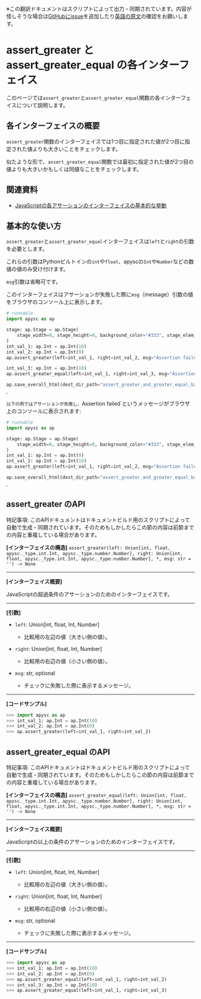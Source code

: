 <span class="inconspicuous-txt">※この翻訳ドキュメントはスクリプトによって出力・同期されています。内容が怪しそうな場合は<a href="https://github.com/simon-ritchie/apysc/issues" target="_blank">GitHubにissue</a>を追加したり[英語の原文](https://simon-ritchie.github.io/apysc/en/assert_greater_and_greater_equal.html)の確認をお願いします。</span>

# assert_greater と assert_greater_equal の各インターフェイス

このページでは`assert_greater`と`assert_greater_equal`関数の各インターフェイスについて説明します。

## 各インターフェイスの概要

`assert_greater`関数のインターフェイスでは1つ目に指定された値が2つ目に指定された値よりも大きいことをチェックします。

似たような形で、`assert_greater_equal`関数では最初に指定された値が2つ目の値よりも大きいかもしくは同値なことをチェックします。

## 関連資料

- [JavaScriptの各アサーションのインターフェイスの基本的な挙動](jp_assertion_basic_behavior.md)

## 基本的な使い方

`assert_greater`と`assert_greater_equal`インターフェイスは`left`と`right`の引数を必要とします。

これらの引数はPythonビルトインの`int`や`float`、apyscの`Int`や`Number`などの数値の値のみ受け付けます。

`msg`引数は省略可です。

このインターフェイスはアサーションが失敗した際に`msg`（message）引数の値をブラウザのコンソール上に表示します。

```py
# runnable
import apysc as ap

stage: ap.Stage = ap.Stage(
    stage_width=0, stage_height=0, background_color="#333", stage_elem_id="stage"
)
int_val_1: ap.Int = ap.Int(10)
int_val_2: ap.Int = ap.Int(9)
ap.assert_greater(left=int_val_1, right=int_val_2, msg="Assertion failed")

int_val_3: ap.Int = ap.Int(10)
ap.assert_greater_equal(left=int_val_1, right=int_val_3, msg="Assertion failed")

ap.save_overall_html(dest_dir_path="assert_greater_and_greater_equal_basic_usage_1/")
```

<iframe src="static/assert_greater_and_greater_equal_basic_usage_1/index.html" width="0" height="0"></iframe>

`以下の例ではアサーションが失敗し、`Assertion failed`というメッセージがブラウザ上のコンソールに表示されます:

```py
# runnable
import apysc as ap

stage: ap.Stage = ap.Stage(
    stage_width=0, stage_height=0, background_color="#333", stage_elem_id="stage"
)
int_val_1: ap.Int = ap.Int(9)
int_val_2: ap.Int = ap.Int(10)
ap.assert_greater(left=int_val_1, right=int_val_2, msg="Assertion failed")

ap.save_overall_html(dest_dir_path="assert_greater_and_greater_equal_basic_usage_2/")
```

<iframe src="static/assert_greater_and_greater_equal_basic_usage_2/index.html" width="0" height="0"></iframe>

## assert_greater のAPI

<span class="inconspicuous-txt">特記事項: このAPIドキュメントはドキュメントビルド用のスクリプトによって自動で生成・同期されています。そのためもしかしたらこの節の内容は前節までの内容と重複している場合があります。</span>

**[インターフェイスの構造]** `assert_greater(left: Union[int, float, apysc._type.int.Int, apysc._type.number.Number], right: Union[int, float, apysc._type.int.Int, apysc._type.number.Number], *, msg: str = '') -> None`<hr>

**[インターフェイス概要]**

JavaScriptの超過条件のアサーションのためのインターフェイスです。<hr>

**[引数]**

- `left`: Union[int, float, Int, Number]
  - 比較用の左辺の値（大きい側の値）。

- `right`: Union[int, float, Int, Number]
  - 比較用の右辺の値（小さい側の値）。

- `msg`: str, optional
  - チェックに失敗した際に表示するメッセージ。

<hr>

**[コードサンプル]**

```py
>>> import apysc as ap
>>> int_val_1: ap.Int = ap.Int(10)
>>> int_val_2: ap.Int = ap.Int(9)
>>> ap.assert_greater(left=int_val_1, right=int_val_2)
```

## assert_greater_equal のAPI

<span class="inconspicuous-txt">特記事項: このAPIドキュメントはドキュメントビルド用のスクリプトによって自動で生成・同期されています。そのためもしかしたらこの節の内容は前節までの内容と重複している場合があります。</span>

**[インターフェイスの構造]** `assert_greater_equal(left: Union[int, float, apysc._type.int.Int, apysc._type.number.Number], right: Union[int, float, apysc._type.int.Int, apysc._type.number.Number], *, msg: str = '') -> None`<hr>

**[インターフェイス概要]**

JavaScriptの以上の条件のアサーションのためのインターフェイスです。<hr>

**[引数]**

- `left`: Union[int, float, Int, Number]
  - 比較用の左辺の値（大きい側の値）。

- `right`: Union[int, float, Int, Number]
  - 比較用の右辺の値（小さい側の値）。

- `msg`: str, optional
  - チェックに失敗した際に表示するメッセージ。

<hr>

**[コードサンプル]**

```py
>>> import apysc as ap
>>> int_val_1: ap.Int = ap.Int(10)
>>> int_val_2: ap.Int = ap.Int(9)
>>> ap.assert_greater_equal(left=int_val_1, right=int_val_2)
>>> int_val_3: ap.Int = ap.Int(10)
>>> ap.assert_greater_equal(left=int_val_1, right=int_val_3)
```